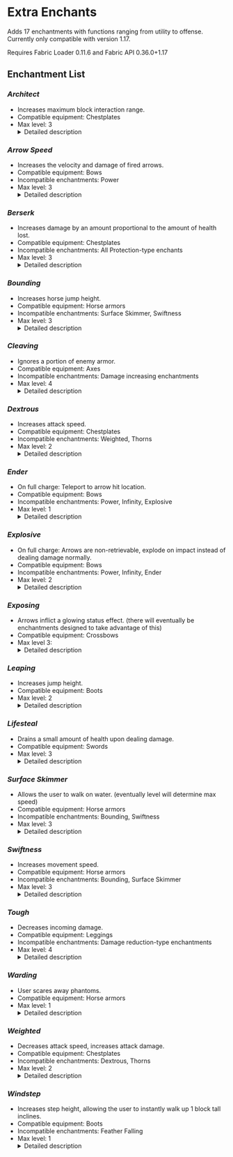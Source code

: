 # Extra Enchants

Adds 17 enchantments with functions ranging from utility to offense. Currently only compatible with version 1.17.

Requires Fabric Loader 0.11.6 and Fabric API 0.36.0+1.17

## Enchantment List

### *Architect*
- Increases maximum block interaction range.
- Compatible equipment: Chestplates
- Max level: 3<details><summary>Detailed description</summary>+1.0 range per level. Only applies to block placement/destruction, not attacking.\
The effect scales infinitely.</details>

### *Arrow Speed*
- Increases the velocity and damage of fired arrows.
- Compatible equipment: Bows
- Incompatible enchantments: Power
- Max level: 3<details><summary>Detailed description</summary>Increases arrow velocity by 15% and adds 0.25 to the arrow's damage attribute per level. Roughly equivalent to Power at the same level.\
The effect scales infinitely, but levels beyond 4 may result in visual bugs and quirky arrow behavior.</details>

### *Berserk*
- Increases damage by an amount proportional to the amount of health lost.
- Compatible equipment: Chestplates
- Incompatible enchantments: All Protection-type enchants
- Max level: 3<details><summary>Detailed description</summary>
Extra damage is added directly. The precise formula for determining the amount of damage added is the following:\
![berserk](https://latex.codecogs.com/gif.latex?%28maxhealth-remhealth%29%20*%20%5Cfrac%7Blevel%5E2%7D%7B2%20*%20level%5E2%20&plus;%204%7D)\
This equates to about 16.7% of lost health at level 1, 33.3% of lost health at level 2, and 40.9% of lost health at level 3.\
The effect scales infinitely, and damage added approaches but never reaches 50% of lost health.</details>

### *Bounding*
- Increases horse jump height.
- Compatible equipment: Horse armors
- Incompatible enchantments: Surface Skimmer, Swiftness
- Max level: 3<details><summary>Detailed description</summary>Increases horse jump height by 10% per level.\
Effect technically scales infinitely, but horse jump mechanics have an upper limit for jump height.</details>

### *Cleaving*
- Ignores a portion of enemy armor.
- Compatible equipment: Axes
- Incompatible enchantments: Damage increasing enchantments
- Max level: 4<details><summary>Detailed description</summary>The amount of armor ignored scales with level, with diminishing returns. The precise formula for determining the percentage ignored is the following:\
![cleaving](https://latex.codecogs.com/gif.latex?1.8%20*%20%5Cfrac%7Blevel%7D%7B2%20*%20level%20&plus;%204%7D)\
This equates to 30% armor ignored at level 1, 45% armor ignored at level 2, 54% armor ignored at level 3, and 60% armor ignored at level 4.\
Effect scales infinitely, and armor ignored approaches but never reaches 90%.</details>

### *Dextrous*
- Increases attack speed.
- Compatible equipment: Chestplates
- Incompatible enchantments: Weighted, Thorns
- Max level: 2<details><summary>Detailed description</summary>Increases attack speed by 10% per level.\
Effect scales infinitely.</details>

### *Ender*
- On full charge: Teleport to arrow hit location.
- Compatible equipment: Bows
- Incompatible enchantments: Power, Infinity, Explosive
- Max level: 1<details><summary>Detailed description</summary>Teleports the user to the arrow's location and inflicts the user with 2 fall damage if it hits the ground. If the arrow hits a mob, it will instead teleport the user to the mob and inflict 1 fall damage.\
Effect does not scale.</details>

### *Explosive*
- On full charge: Arrows are non-retrievable, explode on impact instead of dealing damage normally.
- Compatible equipment: Bows
- Incompatible enchantments: Power, Infinity, Ender
- Max level: 2<details><summary>Detailed description</summary>The resultant explosion has a power of lvl / 2 + 0.5, if the arrow hits the ground. The explosion power will match the level on direct hits. Power is unconditionally halved during the vulnerable part of the dragon's perching phase. None of the explosions deal block damage. (This will eventually be configurable)\
The effect scales infinitely. At higher levels, due to explosion mechanics, it is possible to trap the Ender Dragon in an infinite loop during its perching phase.</details>

### *Exposing*
- Arrows inflict a glowing status effect. (there will eventually be enchantments designed to take advantage of this)
- Compatible equipment: Crossbows
- Max level 3: <details><summary>Detailed description</summary>Inflicts 40 extra ticks, or 2 seconds, of Glowing 20 (no particle) per tick.\
The effect scales infinitely.</details>

### *Leaping*
- Increases jump height.
- Compatible equipment: Boots
- Max level: 2<details><summary>Detailed description</summary>Increases jump velocity by 0.07 per level. Approximately +0.5 blocks of jump height up until level 8.\
The effect scales infinitely.</details>

### *Lifesteal*
- Drains a small amount of health upon dealing damage.
- Compatible equipment: Swords
- Max level: 3<details><summary>Detailed description</summary>Heals 4% of damage dealt per level. Heal amount has an absolute cap of 3. On kill, directly heals (level) health.\
The healing factor scales infinitely, but is hardcapped at 3 health.</details>

### *Surface Skimmer*
- Allows the user to walk on water. (eventually level will determine max speed)
- Compatible equipment: Horse armors
- Incompatible enchantments: Bounding, Swiftness
- Max level: 3<details><summary>Detailed description</summary>Horses with this equipped will always float in and eventually stand on top of water.\
The effect does not scale. (yet)</details>

### *Swiftness*
- Increases movement speed.
- Compatible equipment: Horse armors
- Incompatible enchantments: Bounding, Surface Skimmer
- Max level: 3<details><summary>Detailed description</summary>Increases horse speed by 10% per level.\
The effect scales infinitely.</details>

### *Tough*
- Decreases incoming damage.
- Compatible equipment: Leggings
- Incompatible enchantments: Damage reduction-type enchantments
- Max level: 4<details><summary>Detailed description</summary>Decreases incoming damage by 3% per level before armor is applied. May be more effective than protection in certain circumstances.\
  The effect scales infinitely.</details>

### *Warding*
- User scares away phantoms.
- Compatible equipment: Horse armors
- Max level: 1<details><summary>Detailed description</summary>Prevents phantoms from swooping/attacking similar to cats, with a smaller area of effect.\
The effect does not scale.</details>

### *Weighted*
- Decreases attack speed, increases attack damage.
- Compatible equipment: Chestplates
- Incompatible enchantments: Dextrous, Thorns
- Max level: 2<details><summary>Detailed description</summary>+20% damage, -15% attack speed per level.\
Effect scales infinitely.</details>

### *Windstep*
- Increases step height, allowing the user to instantly walk up 1 block tall inclines.
- Compatible equipment: Boots
- Incompatible enchantments: Feather Falling
- Max level: 1<details><summary>Detailed description</summary>+0.4 step height. (default is 0.6 for entities other than horses)\
  Effect scales infinitely.</details>